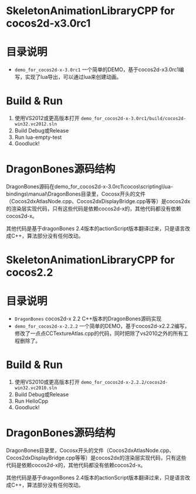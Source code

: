 
SkeletonAnimationLibraryCPP for cocos2d-x3.0rc1
===========================

# 目录说明

* `demo_for_cocos2d-x-3.0rc1` 一个简单的DEMO，基于cocos2d-x3.0rc1编写，实现了lua导出，可以通过lua来创建动画。

# Build & Run

1. 使用VS2012或更高版本打开 `demo_for_cocos2d-x-3.0rc1/build/cocos2d-win32.vc2012.sln`
2. Build Debug或Release
3. Run lua-empty-test
4. Goodluck!

# DragonBones源码结构

DragonBones源码在demo_for_cocos2d-x-3.0rc1\cocos\scripting\lua-bindings\manual\DragonBones目录里，Cocosx开头的文件（Cocos2dxAtlasNode.cpp、Cocos2dxDisplayBridge.cpp等等）是cocos2dx的渲染层实现代码，只有这些代码是依赖cocos2d-x的，其他代码都没有依赖cocos2d-x。

其他代码是基于dragonBones 2.4版本的actionScript版本翻译过来，只是语言改成C++，算法部分没有任何改动。


SkeletonAnimationLibraryCPP for cocos2.2
===========================

# 目录说明

* `DragonBones` cocos2d-x 2.2 C++版本的DragonBones源码实现
* `demo_for_cocos2d-x-2.2.2` 一个简单的DEMO，基于cocos2d-x2.2.2编写，修改了一点点CCTextureAtlas.cpp的代码，同时把除了vs2010之外的所有工程删除了。

# Build & Run

1. 使用VS2010或更高版本打开 `demo_for_cocos2d-x-2.2.2/cocos2d-win32.vc2010.sln`
2. Build Debug或Release
3. Run HelloCpp
4. Goodluck!

# DragonBones源码结构

DragonBones目录里，Cocosx开头的文件（Cocos2dxAtlasNode.cpp、Cocos2dxDisplayBridge.cpp等等）是cocos2dx的渲染层实现代码，只有这些代码是依赖cocos2d-x的，其他代码都没有依赖cocos2d-x。

其他代码是基于dragonBones 2.4版本的actionScript版本翻译过来，只是语言改成C++，算法部分没有任何改动。
